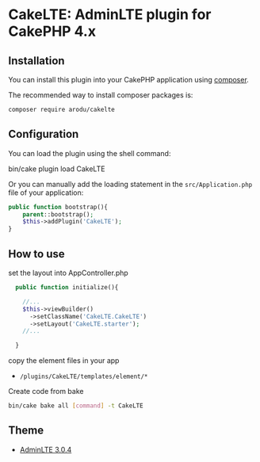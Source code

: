 # CakeLTE: AdminLTE plugin for CakePHP 4.x

## Installation

You can install this plugin into your CakePHP application using [composer](https://getcomposer.org).

The recommended way to install composer packages is:
```bash
composer require arodu/cakelte
```

## Configuration

You can load the plugin using the shell command:

bin/cake plugin load CakeLTE

Or you can manually add the loading statement in the `src/Application.php` file of your application:

```php
public function bootstrap(){
    parent::bootstrap();
    $this->addPlugin('CakeLTE');
}
```

## How to use

set the layout into AppController.php
```php
  public function initialize(){

    //...
    $this->viewBuilder()
      ->setClassName('CakeLTE.CakeLTE')
      ->setLayout('CakeLTE.starter');
    //...

  }
```

copy the element files in your app
* `/plugins/CakeLTE/templates/element/*`

Create code from bake
```bash
bin/cake bake all [command] -t CakeLTE
```

## Theme
* [AdminLTE 3.0.4](https://adminlte.io/)

